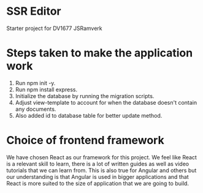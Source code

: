 # SSR Editor

Starter project for DV1677 JSRamverk

# Steps taken to make the application work

1. Run npm init -y.
1. Run npm install express.
1. Initialize the database by running the migration scripts.
1. Adjust view-template to account for when the database doesn't contain any documents.
1. Also added id to database table for better update method.

# Choice of frontend framework

We have chosen React as our framework for this project. We feel like
React is a relevant skill to learn, there is a lot of written guides as well as video tutorials
that we can learn from. This is also true for Angular and others but our understanding is that Angular is used in bigger
applications and that React is more suited to the size of application that we are going to build.
